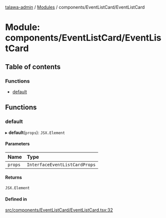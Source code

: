 [talawa-admin](../README.md) / [Modules](../modules.md) / components/EventListCard/EventListCard

# Module: components/EventListCard/EventListCard

## Table of contents

### Functions

- [default](components_EventListCard_EventListCard.md#default)

## Functions

### default

▸ **default**(`props`): `JSX.Element`

#### Parameters

| Name | Type |
| :------ | :------ |
| `props` | `InterfaceEventListCardProps` |

#### Returns

`JSX.Element`

#### Defined in

[src/components/EventListCard/EventListCard.tsx:32](https://github.com/adi790uu/talawa-admin/blob/cdaad16/src/components/EventListCard/EventListCard.tsx#L32)
